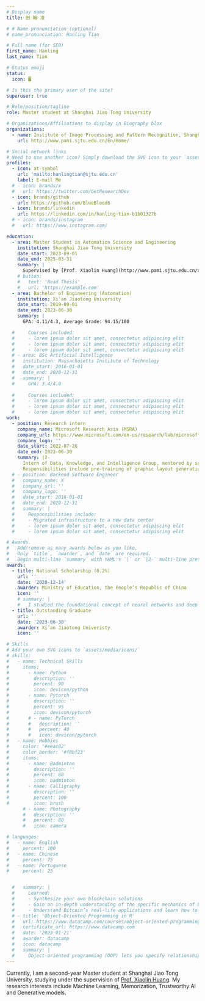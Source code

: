 ```yaml
---
# Display name
title: 田 翰 凌

# # Name pronunciation (optional)
# name_pronunciation: Hanling Tian

# Full name (for SEO)
first_name: Hanling
last_name: Tian

# Status emoji
status:
  icon: 🖥️

# Is this the primary user of the site?
superuser: true

# Role/position/tagline
role: Master student at Shanghai Jiao Tong University

# Organizations/Affiliations to display in Biography blox
organizations:
  - name: Institute of Image Processing and Pattern Recognition, Shanghai Jiao Tong University
    url: http://www.pami.sjtu.edu.cn/En/Home/

# Social network links
# Need to use another icon? Simply download the SVG icon to your `assets/media/icons/` folder.
profiles:
  - icon: at-symbol
    url: 'mailto:hanlingtian@sjtu.edu.cn'
    label: E-mail Me
  # - icon: brands/x
  #   url: https://twitter.com/GetResearchDev
  - icon: brands/github
    url: https://github.com/BlueBlood6
  - icon: brands/linkedin
    url: https://linkedin.com/in/hanling-tian-b1b01327b
  # - icon: brands/instagram
  #   url: https://www.instagram.com/

education:
  - area: Master Student in Automation Science and Engineering
    institution: Shanghai Jiao Tong University
    date_start: 2023-09-01
    date_end: 2025-03-31
    summary: |
      Supervised by [Prof. Xiaolin Huang](http://www.pami.sjtu.edu.cn/xiaolin).
    # button:
    #   text: 'Read Thesis'
    #   url: 'https://example.com'
  - area: Bachelor of Engineering (Automation)
    institution: Xi'an Jiaotong University
    date_start: 2019-09-01
    date_end: 2023-06-30
    summary: |
      GPA: 4.11/4.3, Average Grade: 94.15/100

  #     Courses included:
  #     - lorem ipsum dolor sit amet, consectetur adipiscing elit
  #     - lorem ipsum dolor sit amet, consectetur adipiscing elit
  #     - lorem ipsum dolor sit amet, consectetur adipiscing elit
  # - area: BSc Artificial Intelligence
  #   institution: Massachusetts Institute of Technology
  #   date_start: 2016-01-01
  #   date_end: 2020-12-31
  #   summary: |
  #     GPA: 3.4/4.0
      
  #     Courses included:
  #     - lorem ipsum dolor sit amet, consectetur adipiscing elit
  #     - lorem ipsum dolor sit amet, consectetur adipiscing elit
  #     - lorem ipsum dolor sit amet, consectetur adipiscing elit
work:
  - position: Research intern
    company_name: Microsoft Research Asia (MSRA)
    company_url: https://www.microsoft.com/en-us/research/lab/microsoft-research-asia/
    company_logo: ''
    date_start: 2022-07-26
    date_end: 2023-06-30
    summary: |2-
      Intern of Data, Knowledge, and Intelligence Group, mentored by senior researcher [Shizhao Sun](https://www.microsoft.com/en-us/research/people/shizsu/). 
      Responsibilities include pre-training of graphic layout generation and design image generation with text constrains.
  # - position: Backend Software Engineer
  #   company_name: X
  #   company_url: ''
  #   company_logo: ''
  #   date_start: 2016-01-01
  #   date_end: 2020-12-31
  #   summary: |
  #     Responsibilities include:
  #     - Migrated infrastructure to a new data center
  #     - lorem ipsum dolor sit amet, consectetur adipiscing elit
  #     - lorem ipsum dolor sit amet, consectetur adipiscing elit

# Awards.
#   Add/remove as many awards below as you like.
#   Only `title`, `awarder`, and `date` are required.
#   Begin multi-line `summary` with YAML's `|` or `|2-` multi-line prefix and indent 2 spaces below.
awards:
  - title: National Scholarship (0.2%)
    url: ''
    date: '2020-12-14'
    awarder: Ministry of Education, the People’s Republic of China
    icon: ''
    # summary: |
    #   I studied the foundational concept of neural networks and deep learning. By the end, I was familiar with the significant technological trends driving the rise of deep learning; build, train, and apply fully connected deep neural networks; implement efficient (vectorized) neural networks; identify key parameters in a neural network’s architecture; and apply deep learning to your own applications.
  - title: Outstanding Graduate
    url: ''
    date: '2023-06-30'
    awarder: Xi’an Jiaotong Univeristy
    icon: ''

# Skills
# Add your own SVG icons to `assets/media/icons/`
# skills:
#   - name: Technical Skills
#     items:
#       - name: Python
#         description: ''
#         percent: 90
#         icon: devicon/python
#       - name: Pytorch
#         description: ''
#         percent: 95
#         icon: devicon/pytorch
#       # - name: PyTorch
#       #   description: ''
#       #   percent: 40
#       #   icon: devicon/pytorch
#   - name: Hobbies
#     color: '#eeac02'
#     color_border: '#f0bf23'
#     items:
#       - name: Badminton
#         description: ''
#         percent: 60
#         icon: badminton
#       - name: Calligraphy
#         description: ''
#         percent: 100
#         icon: brush
      # - name: Photography
      #   description: ''
      #   percent: 80
      #   icon: camera

# languages:
#   - name: English
#     percent: 100
#   - name: Chinese
#     percent: 75
#   - name: Portuguese
#     percent: 25


  #   summary: |
  #     Learned:
  #     - Synthesize your own blockchain solutions
  #     - Gain an in-depth understanding of the specific mechanics of Bitcoin
  #     - Understand Bitcoin’s real-life applications and learn how to attack and destroy Bitcoin, Ethereum, smart contracts and Dapps, and alternatives to Bitcoin’s Proof-of-Work consensus algorithm
  # - title: 'Object-Oriented Programming in R'
  #   url: https://www.datacamp.com/courses/object-oriented-programming-with-s3-and-r6-in-r
  #   certificate_url: https://www.datacamp.com
  #   date: '2023-01-21'
  #   awarder: datacamp
  #   icon: datacamp
  #   summary: |
  #     Object-oriented programming (OOP) lets you specify relationships between functions and the objects that they can act on, helping you manage complexity in your code. This is an intermediate level course, providing an introduction to OOP, using the S3 and R6 systems. S3 is a great day-to-day R programming tool that simplifies some of the functions that you write. R6 is especially useful for industry-specific analyses, working with web APIs, and building GUIs.
---
```


Currently, I am a second-year Master student at Shanghai Jiao Tong University, studying under the supervision of [Prof. Xiaolin Huang](http://www.pami.sjtu.edu.cn/xiaolin). My research interests include Machine Learning, Memorization, Trustworthy AI and Generative models.

